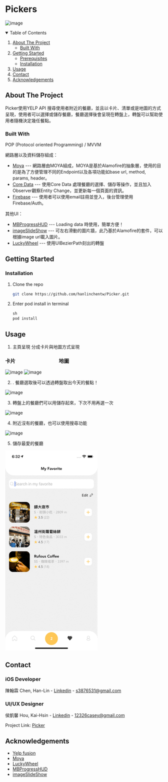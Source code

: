 # Pickers

![image](https://github.com/hanlinchentw/Pickers/blob/main/picker%20demo%20gif%26image/Demo2.gif) 

<!-- TABLE OF CONTENTS -->
<details open="open">
  <summary>Table of Contents</summary>
  <ol>
    <li>
      <a href="#about-the-project">About The Project</a>
      <ul>
        <li><a href="#built-with">Built With</a></li>
      </ul>
    </li>
    <li>
      <a href="#getting-started">Getting Started</a>
      <ul>
        <li><a href="#prerequisites">Prerequisites</a></li>
        <li><a href="#installation">Installation</a></li>
      </ul>
    </li>
    <li><a href="#usage">Usage</a></li>
    <li><a href="#contact">Contact</a></li>
    <li><a href="#acknowledgements">Acknowledgements</a></li>
  </ol>
</details>

<!-- ABOUT THE PROJECT -->
## About The Project
Picker使用YELP API 搜尋使用者附近的餐廳，並且以卡片、清單或是地圖的方式呈現，使用者可以選擇或儲存餐廳，餐廳選擇後會呈現在轉盤上，轉盤可以幫助使用者隨機決定幾任餐點。


### Built With

POP (Protocol oriented Programming) / MVVM

網路層以及資料儲存組成：
* [Moya](https://github.com/Moya/Moya)
---  網路層由MOYA組成，MOYA是基於Alamofire的抽象層，使用的目的是為了方便管理不同的Endpoint以及各項功能如base url, method, params, header。
* [Core Data](https://developer.apple.com/documentation/coredata)
--- 使用Core Data 處理餐廳的選擇、儲存等操作，並且加入Observer觀察Entity Change，並更新每一個頁面的資訊。
* [Firebase](https://firebase.google.com)
--- 使用者可以使用email註冊並登入，後台管理使用Firebase/Auth。

其他UI：
* [MBProgressHUD](https://github.com/jdg/MBProgressHUD)
--- Loading data 時使用，簡單方便！
* [imageSlideShow](https://github.com/zvonicek/ImageSlideshow)
--- 可左右滑動的圖片牆，此乃基於Alamofire的套件，可以根據image url載入圖片。
* [LuckyWheel](https://github.com/AhmedNasserSh/iOSLuckyWheel)
--- 使用UIBezierPath刻出的轉盤



<!-- GETTING STARTED -->
## Getting Started

### Installation

1. Clone the repo
   ```sh
   git clone https://github.com/hanlinchentw/Picker.git
   ```
2. Enter pod install in terminal
   ```Swift
   sh
   pod install
   ```
   
<!-- Usage -->
## Usage
1. 主頁呈現 分成卡片與地圖方式呈現
### 卡片 &emsp;&emsp;&emsp;&emsp;&emsp;&emsp;&emsp;&emsp;&nbsp;地圖
![image](https://github.com/hanlinchentw/Pickers/blob/main/picker%20demo%20gif%26image/LIST.gif) 
![image](https://github.com/hanlinchentw/Pickers/blob/main/picker%20demo%20gif%26image/Map.gif) 

2. . 餐廳選取後可以透過轉盤取出今天的餐點！

![image](https://github.com/hanlinchentw/Pickers/blob/main/picker%20demo%20gif%26image/spin.gif) 

3. 轉盤上的餐廳們可以用儲存起來，下次不用再選一次

![image](https://github.com/hanlinchentw/Pickers/blob/main/picker%20demo%20gif%26image/savedList.gif)

4. 附近沒有的餐廳，也可以使用搜尋功能

![image](https://github.com/hanlinchentw/Pickers/blob/main/picker%20demo%20gif%26image/Search.gif)

5. 儲存最愛的餐廳

![image](https://github.com/hanlinchentw/Pickers/blob/main/picker%20demo%20gif%26image/Favorite.gif)

<!-- CONTACT -->
## Contact

### iOS Developer
陳翰霖 Chen, Han-Lin - [Linkedin](https://www.linkedin.com/in/han-lin-chen-07b635200/) - s3876531@gmail.com
### UI/UX Designer
侯凱馨 Hou, Kai-Hsin - [Linkedin](https://www.linkedin.com/in/han-lin-chen-07b635200/) - 12326casey@gmail.com

Project Link: [Picker](https://github.com/hanlinchentw/Picker)

<!-- ACKNOWLEDGEMENTS -->
## Acknowledgements
* [Yelp fusion](https://www.yelp.com/developers/documentation/v3)
* [Moya](https://github.com/Moya/Moya)
* [LuckyWheel](https://github.com/AhmedNasserSh/iOSLuckyWheel)
* [MBProgressHUD](https://github.com/jdg/MBProgressHUD)
* [imageSlideShow](https://github.com/zvonicek/ImageSlideshow)
